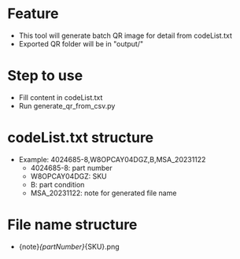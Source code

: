 # Feature

- This tool will generate batch QR image for detail from codeList.txt
- Exported QR folder will be in "output/"

# Step to use

- Fill content in codeList.txt
- Run generate_qr_from_csv.py

# codeList.txt structure

- Example: 4024685-8,W8OPCAY04DGZ,B,MSA_20231122
    - 4024685-8: part number
    - W8OPCAY04DGZ: SKU
    - B: part condition
    - MSA_20231122: note for generated file name

# File name structure

- {note}_{partNumber}_{SKU}.png
